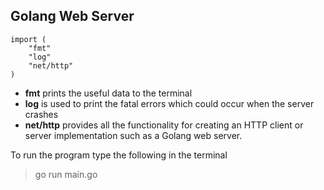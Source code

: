 ## Golang Web Server

```
import (
    "fmt"
    "log"
    "net/http"
)
```
- **fmt** prints the useful data to the terminal
- **log** is used to print the fatal errors which could occur when the server crashes
- **net/http**  provides all the functionality for creating an HTTP client or server implementation such as a Golang web server.

To run the program type the following in the terminal
> go run main.go